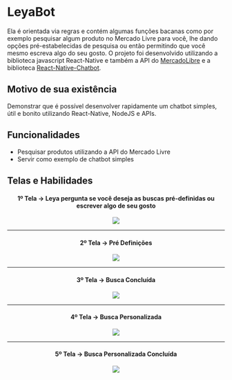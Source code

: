 # LeyaBot
Ela é orientada via regras e contém algumas funções bacanas como por exemplo pesquisar algum produto no Mercado Livre para você, lhe dando opções pré-estabelecidas de pesquisa ou então permitindo que você mesmo escreva algo do seu gosto. O projeto foi desenvolvido utilizando a biblioteca javascript React-Native e também a API do [MercadoLibre](https://developers.mercadolibre.com/pt_br/api-docs-pt-br) e a biblioteca [React-Native-Chatbot](https://github.com/LucasBassetti/react-native-chatbot).

## Motivo de sua existência
Demonstrar que é possível desenvolver rapidamente um chatbot simples, útil e bonito utilizando React-Native, NodeJS e APIs.

## Funcionalidades
* Pesquisar produtos utilizando a API do Mercado Livre
* Servir como exemplo de chatbot simples


## Telas e Habilidades

<h4 align="center">1º Tela -> Leya pergunta se você deseja as buscas pré-definidas ou escrever algo de seu gosto</h4>
<p align="center"> 
  <img src="https://i.imgur.com/NEXqOl9.jpg">
</p>

***

<h4 align="center">2º Tela -> Pré Definições</h4>
<p align="center"> 
  <img src="https://i.imgur.com/iqDLcZw.jpg">
</p>

***

<h4 align="center">3º Tela -> Busca Concluída</h4>
<p align="center"> 
  <img src="https://i.imgur.com/5GiqA5E.jpg">
</p>

***

<h4 align="center">4º Tela -> Busca Personalizada</h4>
<p align="center"> 
  <img src="https://i.imgur.com/PtnxAcq.jpg">
</p>

***

<h4 align="center">5º Tela -> Busca Personalizada Concluída</h4>
<p align="center"> 
  <img src="https://i.imgur.com/3VjHJ1P.jpg">
</p>


